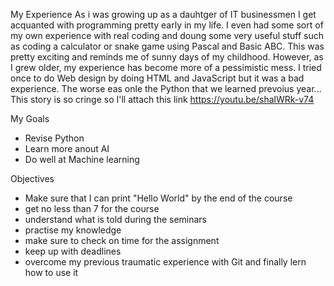 My Experience
As i was growing up as a dauhtger of IT businessmen I get acquanted with programming pretty early in my life. 
I even had some sort of my own experience with real coding and doung some very useful stuff such as coding a calculator or snake game using Pascal and Basic ABC.
This was pretty exciting and reminds me of sunny days of my childhood. However, as I grew older, my experience has become more of a pessimistic mess. I tried once
to do Web design by doing HTML and JavaScript but it was a bad experience. The worse eas onle the Python that we learned prevoius year...
This story is so cringe so I'll attach this link https://youtu.be/shalWRk-v74

My Goals
- Revise Python
- Learn more anout AI
- Do well at Machine learning 

Objectives
- Make sure that I can print "Hello World" by the end of the course
- get no less than 7 for the course 
- understand what is told during the seminars 
- practise my knowledge 
- make sure to check on time for the assignment
- keep up with deadlines
- overcome my previous traumatic experience with Git and finally lern how to use it 
